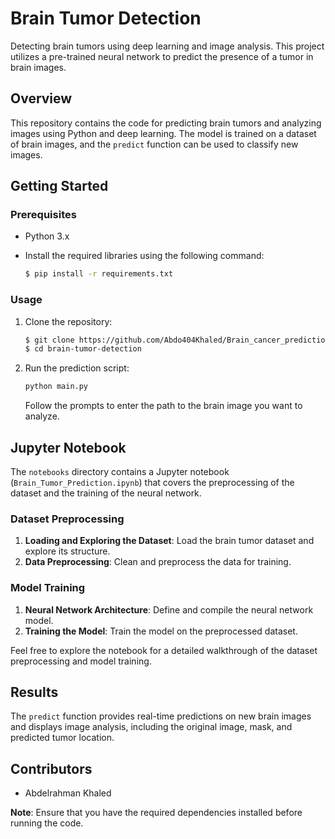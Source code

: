# Brain Tumor Detection

Detecting brain tumors using deep learning and image analysis. This project utilizes a pre-trained neural network to predict the presence of a tumor in brain images.

## Overview

This repository contains the code for predicting brain tumors and analyzing images using Python and deep learning. The model is trained on a dataset of brain images, and the `predict` function can be used to classify new images.

## Getting Started

### Prerequisites

- Python 3.x
- Install the required libraries using the following command:

  ```bash
  $ pip install -r requirements.txt
  ```
### Usage

1. Clone the repository:

   ```bash
   $ git clone https://github.com/Abdo404Khaled/Brain_cancer_prediction.git
   $ cd brain-tumor-detection
   ```
2. Run the prediction script:

   ```bash
   python main.py
   ```
   Follow the prompts to enter the path to the brain image you want to analyze.

## Jupyter Notebook

The `notebooks` directory contains a Jupyter notebook (`Brain_Tumor_Prediction.ipynb`) that covers the preprocessing of the dataset and the training of the neural network.

### Dataset Preprocessing

1. **Loading and Exploring the Dataset**: Load the brain tumor dataset and explore its structure.
2. **Data Preprocessing**: Clean and preprocess the data for training.

### Model Training

1. **Neural Network Architecture**: Define and compile the neural network model.
2. **Training the Model**: Train the model on the preprocessed dataset.

Feel free to explore the notebook for a detailed walkthrough of the dataset preprocessing and model training.

## Results

The `predict` function provides real-time predictions on new brain images and displays image analysis, including the original image, mask, and predicted tumor location.

## Contributors
- Abdelrahman Khaled


**Note**: Ensure that you have the required dependencies installed before running the code.
